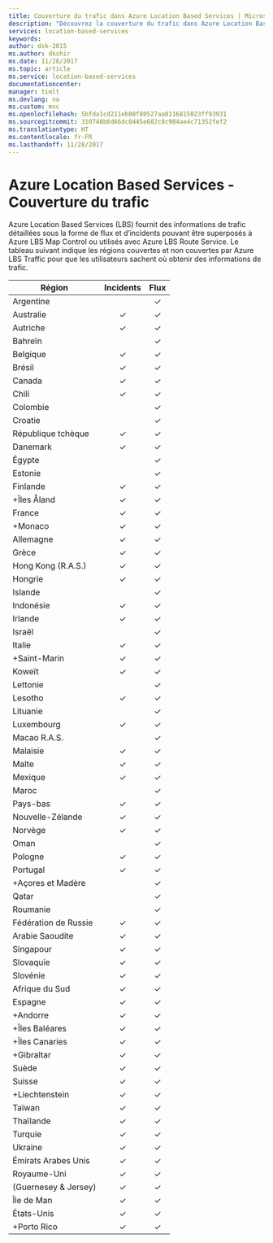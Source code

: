 ```yaml
---
title: Couverture du trafic dans Azure Location Based Services | Microsoft Docs
description: "Découvrez la couverture du trafic dans Azure Location Based Services"
services: location-based-services
keywords: 
author: dsk-2015
ms.author: dkshir
ms.date: 11/28/2017
ms.topic: article
ms.service: location-based-services
documentationcenter: 
manager: timlt
ms.devlang: na
ms.custom: mvc
ms.openlocfilehash: 5bfda1cd211eb08f80527aa0116815023ff93931
ms.sourcegitcommit: 310748b6d66dc0445e682c8c904ae4c71352fef2
ms.translationtype: HT
ms.contentlocale: fr-FR
ms.lasthandoff: 11/28/2017
---
```

# <a name="azure-location-based-services---traffic-coverage"></a>Azure Location Based Services - Couverture du trafic

Azure Location Based Services (LBS) fournit des informations de trafic détaillées sous la forme de flux et d’incidents pouvant être superposés à Azure LBS Map Control ou utilisés avec Azure LBS Route Service. Le tableau suivant indique les régions couvertes et non couvertes par Azure LBS Traffic pour que les utilisateurs sachent où obtenir des informations de trafic.


|Région  |Incidents  |Flux  |
|---------|:---------:|:---------:|
|Argentine      |         |✓         |
|Australie     |✓         |✓        |
|Autriche     |✓         |✓         |
|Bahreïn     |         |✓         |
|Belgique     |✓         |✓         |
|Brésil     |✓         |✓         |
|Canada     |✓         |✓         |
|Chili     |✓         |✓         |
|Colombie      |         |✓         |
|Croatie     |         |✓         |
|République tchèque     |✓         |✓         |
|Danemark     |✓         |✓         |
|Égypte     |         |✓         |
|Estonie     |         | ✓        |
|Finlande     |✓         |✓         |
|+Îles Åland      |✓         |✓         |
|France     |✓         |✓         |
|+Monaco     |✓         |✓         |
|Allemagne     |✓         |✓         |
|Grèce     |✓         |✓         |
|Hong Kong (R.A.S.)     |✓         |✓         |
|Hongrie     |✓         |✓         |
|Islande     |         |✓         |
|Indonésie     |✓         |✓         |
|Irlande     |✓         |✓         |
|Israël     |         |✓         |
|Italie     |✓         |✓        |
|+Saint-Marin     |✓         |✓         |
|Koweït     |✓         |✓         |
|Lettonie     |         |✓         |
|Lesotho     |✓         |✓         |
|Lituanie     |         |✓         |
|Luxembourg     |✓         |✓         |
|Macao R.A.S.     |         |✓         |
|Malaisie     |✓         |✓         |
|Malte     |✓         |✓         |
|Mexique     |✓         |✓         |
|Maroc     |         |✓         |
|Pays-bas     |✓         |✓         |
|Nouvelle-Zélande     |✓         |✓         |
|Norvège     |✓         |✓         |
|Oman     |         |✓         |
|Pologne     |✓         |✓         |
|Portugal     |✓         |✓         |
|+Açores et Madère     |         |✓         |
|Qatar     |         |✓         |
|Roumanie     |         |✓         |
|Fédération de Russie     |✓         |✓         |
|Arabie Saoudite     |✓         |✓         |
|Singapour     |✓         |✓         |
|Slovaquie     |✓         |✓         |
|Slovénie     |✓         |✓         |
|Afrique du Sud     |✓         |✓         |
|Espagne     |✓         |✓         |
|+Andorre     |✓         |✓         |
|+Îles Baléares     |✓         |✓         |
|+Îles Canaries     |✓         |✓         |
|+Gibraltar     |✓         |✓         |
|Suède     |✓         |✓         |
|Suisse     |✓         |✓        |
|+Liechtenstein      |✓         |✓         |
|Taïwan     |✓         |✓        |
|Thaïlande     |✓         |✓        |
|Turquie     |✓         |✓         |
|Ukraine     |✓         |✓         |
|Émirats Arabes Unis     |✓         |✓         |
|Royaume-Uni     |✓         |✓         |
|(Guernesey & Jersey)     |✓         |✓         |
|Île de Man     |✓         |✓         |
|États-Unis     |✓         |✓        |
|+Porto Rico     |✓         |✓          |
